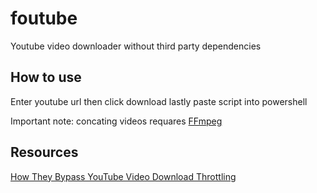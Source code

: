 # foutube
Youtube video downloader without third party dependencies

## How to use
Enter youtube url then click download lastly paste script into powershell

Important note: concating videos requares [FFmpeg](https://ffmpeg.org/)

## Resources
[How They Bypass YouTube Video Download Throttling](https://blog.0x7d0.dev/history/how-they-bypass-youtube-video-download-throttling/)

